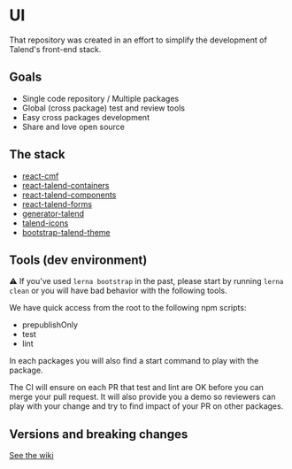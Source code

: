 # UI

That repository was created in an effort to simplify the development of Talend's
front-end stack.

## Goals

- Single code repository / Multiple packages
- Global (cross package) test and review tools
- Easy cross packages development
- Share and love open source

## The stack

- [react-cmf](https://github.com/Talend/ui/tree/master/packages/cmf)
- [react-talend-containers](https://github.com/Talend/ui/tree/master/packages/containers)
- [react-talend-components](https://github.com/Talend/ui/tree/master/packages/components)
- [react-talend-forms](https://github.com/Talend/ui/tree/master/packages/forms)
- [generator-talend](https://github.com/Talend/ui/tree/master/packages/generator)
- [talend-icons](https://github.com/Talend/ui/tree/master/packages/icons)
- [bootstrap-talend-theme](https://github.com/Talend/ui/tree/master/packages/theme)

## Tools (dev environment)

:warning: If you've used `lerna bootstrap` in the past, please start by running `lerna clean` or you will have bad behavior with the following tools.

We have quick access from the root to the following npm scripts:

* prepublishOnly
* test
* lint

In each packages you will also find a start command to play with the package.

The CI will ensure on each PR that test and lint are OK before you can merge your pull request. It will also provide you a demo so reviewers can play with your change and try to find impact of your PR on other packages.

## Versions and breaking changes

[See the wiki](https://github.com/Talend/ui/wiki/Workflow#major--breaking-change-aka-next)
